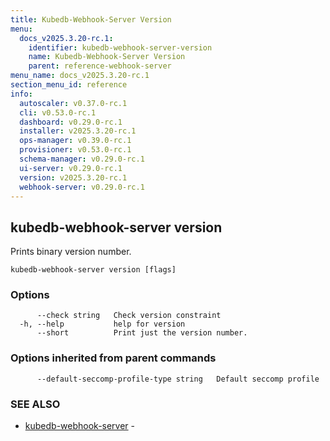 ```yaml
---
title: Kubedb-Webhook-Server Version
menu:
  docs_v2025.3.20-rc.1:
    identifier: kubedb-webhook-server-version
    name: Kubedb-Webhook-Server Version
    parent: reference-webhook-server
menu_name: docs_v2025.3.20-rc.1
section_menu_id: reference
info:
  autoscaler: v0.37.0-rc.1
  cli: v0.53.0-rc.1
  dashboard: v0.29.0-rc.1
  installer: v2025.3.20-rc.1
  ops-manager: v0.39.0-rc.1
  provisioner: v0.53.0-rc.1
  schema-manager: v0.29.0-rc.1
  ui-server: v0.29.0-rc.1
  version: v2025.3.20-rc.1
  webhook-server: v0.29.0-rc.1
---
```


## kubedb-webhook-server version

Prints binary version number.

```
kubedb-webhook-server version [flags]
```

### Options

```
      --check string   Check version constraint
  -h, --help           help for version
      --short          Print just the version number.
```

### Options inherited from parent commands

```
      --default-seccomp-profile-type string   Default seccomp profile
```

### SEE ALSO

* [kubedb-webhook-server](/docs/v2025.3.20-rc.1/reference/webhook-server/kubedb-webhook-server)	 - 

